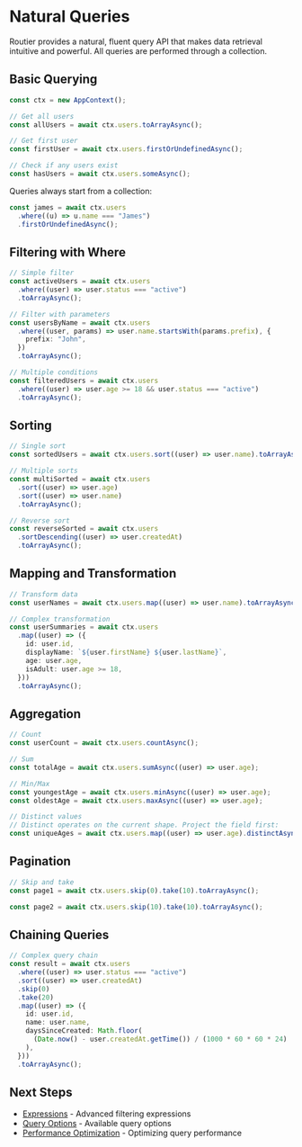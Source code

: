 # Natural Queries

Routier provides a natural, fluent query API that makes data retrieval intuitive and powerful. All queries are performed through a collection.

## Basic Querying

```typescript
const ctx = new AppContext();

// Get all users
const allUsers = await ctx.users.toArrayAsync();

// Get first user
const firstUser = await ctx.users.firstOrUndefinedAsync();

// Check if any users exist
const hasUsers = await ctx.users.someAsync();
```

Queries always start from a collection:

```typescript
const james = await ctx.users
  .where((u) => u.name === "James")
  .firstOrUndefinedAsync();
```

## Filtering with Where

```typescript
// Simple filter
const activeUsers = await ctx.users
  .where((user) => user.status === "active")
  .toArrayAsync();

// Filter with parameters
const usersByName = await ctx.users
  .where((user, params) => user.name.startsWith(params.prefix), {
    prefix: "John",
  })
  .toArrayAsync();

// Multiple conditions
const filteredUsers = await ctx.users
  .where((user) => user.age >= 18 && user.status === "active")
  .toArrayAsync();
```

## Sorting

```typescript
// Single sort
const sortedUsers = await ctx.users.sort((user) => user.name).toArrayAsync();

// Multiple sorts
const multiSorted = await ctx.users
  .sort((user) => user.age)
  .sort((user) => user.name)
  .toArrayAsync();

// Reverse sort
const reverseSorted = await ctx.users
  .sortDescending((user) => user.createdAt)
  .toArrayAsync();
```

## Mapping and Transformation

```typescript
// Transform data
const userNames = await ctx.users.map((user) => user.name).toArrayAsync();

// Complex transformation
const userSummaries = await ctx.users
  .map((user) => ({
    id: user.id,
    displayName: `${user.firstName} ${user.lastName}`,
    age: user.age,
    isAdult: user.age >= 18,
  }))
  .toArrayAsync();
```

## Aggregation

```typescript
// Count
const userCount = await ctx.users.countAsync();

// Sum
const totalAge = await ctx.users.sumAsync((user) => user.age);

// Min/Max
const youngestAge = await ctx.users.minAsync((user) => user.age);
const oldestAge = await ctx.users.maxAsync((user) => user.age);

// Distinct values
// Distinct operates on the current shape. Project the field first:
const uniqueAges = await ctx.users.map((user) => user.age).distinctAsync();
```

## Pagination

```typescript
// Skip and take
const page1 = await ctx.users.skip(0).take(10).toArrayAsync();

const page2 = await ctx.users.skip(10).take(10).toArrayAsync();
```

## Chaining Queries

```typescript
// Complex query chain
const result = await ctx.users
  .where((user) => user.status === "active")
  .sort((user) => user.createdAt)
  .skip(0)
  .take(20)
  .map((user) => ({
    id: user.id,
    name: user.name,
    daysSinceCreated: Math.floor(
      (Date.now() - user.createdAt.getTime()) / (1000 * 60 * 60 * 24)
    ),
  }))
  .toArrayAsync();
```

## Next Steps

- [Expressions](/concepts/queries/expressions/) - Advanced filtering expressions
- [Query Options](/concepts/queries/query-options/) - Available query options
- [Performance Optimization](/concepts/data-pipeline/performance-optimization.md) - Optimizing query performance
